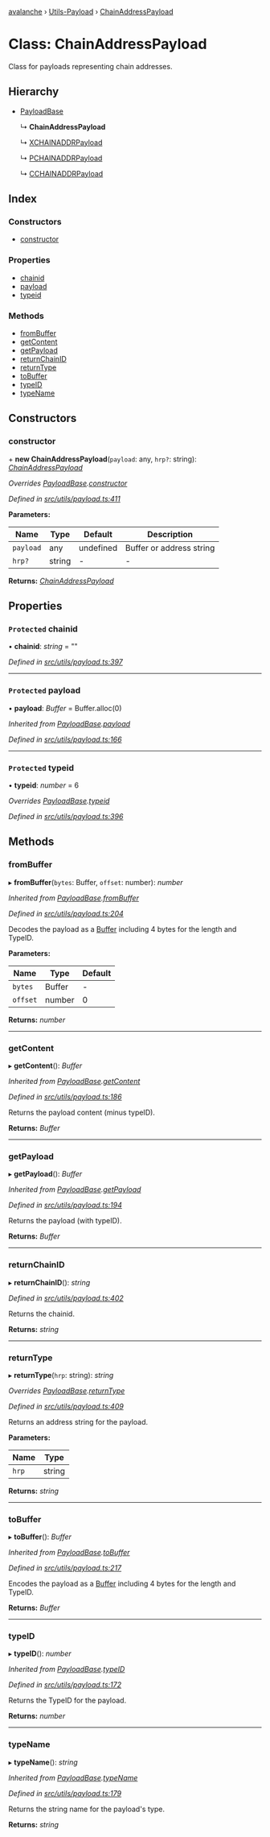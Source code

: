 [avalanche](../README.md) › [Utils-Payload](../modules/utils_payload.md) › [ChainAddressPayload](utils_payload.chainaddresspayload.md)

# Class: ChainAddressPayload

Class for payloads representing chain addresses.

## Hierarchy

* [PayloadBase](utils_payload.payloadbase.md)

  ↳ **ChainAddressPayload**

  ↳ [XCHAINADDRPayload](utils_payload.xchainaddrpayload.md)

  ↳ [PCHAINADDRPayload](utils_payload.pchainaddrpayload.md)

  ↳ [CCHAINADDRPayload](utils_payload.cchainaddrpayload.md)

## Index

### Constructors

* [constructor](utils_payload.chainaddresspayload.md#constructor)

### Properties

* [chainid](utils_payload.chainaddresspayload.md#protected-chainid)
* [payload](utils_payload.chainaddresspayload.md#protected-payload)
* [typeid](utils_payload.chainaddresspayload.md#protected-typeid)

### Methods

* [fromBuffer](utils_payload.chainaddresspayload.md#frombuffer)
* [getContent](utils_payload.chainaddresspayload.md#getcontent)
* [getPayload](utils_payload.chainaddresspayload.md#getpayload)
* [returnChainID](utils_payload.chainaddresspayload.md#returnchainid)
* [returnType](utils_payload.chainaddresspayload.md#returntype)
* [toBuffer](utils_payload.chainaddresspayload.md#tobuffer)
* [typeID](utils_payload.chainaddresspayload.md#typeid)
* [typeName](utils_payload.chainaddresspayload.md#typename)

## Constructors

###  constructor

\+ **new ChainAddressPayload**(`payload`: any, `hrp?`: string): *[ChainAddressPayload](utils_payload.chainaddresspayload.md)*

*Overrides [PayloadBase](utils_payload.payloadbase.md).[constructor](utils_payload.payloadbase.md#constructor)*

*Defined in [src/utils/payload.ts:411](https://github.com/ava-labs/avalanchejs/blob/1a2866a/src/utils/payload.ts#L411)*

**Parameters:**

Name | Type | Default | Description |
------ | ------ | ------ | ------ |
`payload` | any | undefined | Buffer or address string  |
`hrp?` | string | - | - |

**Returns:** *[ChainAddressPayload](utils_payload.chainaddresspayload.md)*

## Properties

### `Protected` chainid

• **chainid**: *string* = ""

*Defined in [src/utils/payload.ts:397](https://github.com/ava-labs/avalanchejs/blob/1a2866a/src/utils/payload.ts#L397)*

___

### `Protected` payload

• **payload**: *Buffer* = Buffer.alloc(0)

*Inherited from [PayloadBase](utils_payload.payloadbase.md).[payload](utils_payload.payloadbase.md#protected-payload)*

*Defined in [src/utils/payload.ts:166](https://github.com/ava-labs/avalanchejs/blob/1a2866a/src/utils/payload.ts#L166)*

___

### `Protected` typeid

• **typeid**: *number* = 6

*Overrides [PayloadBase](utils_payload.payloadbase.md).[typeid](utils_payload.payloadbase.md#protected-typeid)*

*Defined in [src/utils/payload.ts:396](https://github.com/ava-labs/avalanchejs/blob/1a2866a/src/utils/payload.ts#L396)*

## Methods

###  fromBuffer

▸ **fromBuffer**(`bytes`: Buffer, `offset`: number): *number*

*Inherited from [PayloadBase](utils_payload.payloadbase.md).[fromBuffer](utils_payload.payloadbase.md#frombuffer)*

*Defined in [src/utils/payload.ts:204](https://github.com/ava-labs/avalanchejs/blob/1a2866a/src/utils/payload.ts#L204)*

Decodes the payload as a [Buffer](https://github.com/feross/buffer) including 4 bytes for the length and TypeID.

**Parameters:**

Name | Type | Default |
------ | ------ | ------ |
`bytes` | Buffer | - |
`offset` | number | 0 |

**Returns:** *number*

___

###  getContent

▸ **getContent**(): *Buffer*

*Inherited from [PayloadBase](utils_payload.payloadbase.md).[getContent](utils_payload.payloadbase.md#getcontent)*

*Defined in [src/utils/payload.ts:186](https://github.com/ava-labs/avalanchejs/blob/1a2866a/src/utils/payload.ts#L186)*

Returns the payload content (minus typeID).

**Returns:** *Buffer*

___

###  getPayload

▸ **getPayload**(): *Buffer*

*Inherited from [PayloadBase](utils_payload.payloadbase.md).[getPayload](utils_payload.payloadbase.md#getpayload)*

*Defined in [src/utils/payload.ts:194](https://github.com/ava-labs/avalanchejs/blob/1a2866a/src/utils/payload.ts#L194)*

Returns the payload (with typeID).

**Returns:** *Buffer*

___

###  returnChainID

▸ **returnChainID**(): *string*

*Defined in [src/utils/payload.ts:402](https://github.com/ava-labs/avalanchejs/blob/1a2866a/src/utils/payload.ts#L402)*

Returns the chainid.

**Returns:** *string*

___

###  returnType

▸ **returnType**(`hrp`: string): *string*

*Overrides [PayloadBase](utils_payload.payloadbase.md).[returnType](utils_payload.payloadbase.md#abstract-returntype)*

*Defined in [src/utils/payload.ts:409](https://github.com/ava-labs/avalanchejs/blob/1a2866a/src/utils/payload.ts#L409)*

Returns an address string for the payload.

**Parameters:**

Name | Type |
------ | ------ |
`hrp` | string |

**Returns:** *string*

___

###  toBuffer

▸ **toBuffer**(): *Buffer*

*Inherited from [PayloadBase](utils_payload.payloadbase.md).[toBuffer](utils_payload.payloadbase.md#tobuffer)*

*Defined in [src/utils/payload.ts:217](https://github.com/ava-labs/avalanchejs/blob/1a2866a/src/utils/payload.ts#L217)*

Encodes the payload as a [Buffer](https://github.com/feross/buffer) including 4 bytes for the length and TypeID.

**Returns:** *Buffer*

___

###  typeID

▸ **typeID**(): *number*

*Inherited from [PayloadBase](utils_payload.payloadbase.md).[typeID](utils_payload.payloadbase.md#typeid)*

*Defined in [src/utils/payload.ts:172](https://github.com/ava-labs/avalanchejs/blob/1a2866a/src/utils/payload.ts#L172)*

Returns the TypeID for the payload.

**Returns:** *number*

___

###  typeName

▸ **typeName**(): *string*

*Inherited from [PayloadBase](utils_payload.payloadbase.md).[typeName](utils_payload.payloadbase.md#typename)*

*Defined in [src/utils/payload.ts:179](https://github.com/ava-labs/avalanchejs/blob/1a2866a/src/utils/payload.ts#L179)*

Returns the string name for the payload's type.

**Returns:** *string*
